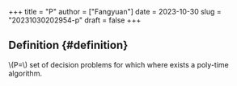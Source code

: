 +++
title = "P"
author = ["Fangyuan"]
date = 2023-10-30
slug = "20231030202954-p"
draft = false
+++

## Definition {#definition}

\\(P=\\) set of decision problems for which where exists a poly-time algorithm.
